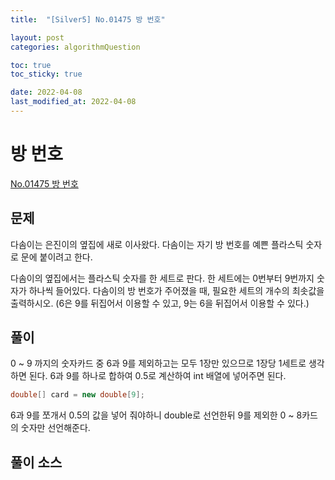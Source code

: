 ```yaml
---
title:  "[Silver5] No.01475 방 번호"

layout: post
categories: algorithmQuestion

toc: true
toc_sticky: true

date: 2022-04-08
last_modified_at: 2022-04-08
---
```


# 방 번호

[No.01475 방 번호](https://www.acmicpc.net/problem/1475)

## 문제

다솜이는 은진이의 옆집에 새로 이사왔다. 다솜이는 자기 방 번호를 예쁜 플라스틱 숫자로 문에 붙이려고 한다.

다솜이의 옆집에서는 플라스틱 숫자를 한 세트로 판다. 한 세트에는 0번부터 9번까지 숫자가 하나씩 들어있다. 다솜이의 방 번호가 주어졌을 때, 필요한 세트의 개수의 최솟값을 출력하시오. (6은 9를 뒤집어서 이용할 수 있고, 9는 6을 뒤집어서 이용할 수 있다.)

## 풀이

0 ~ 9 까지의 숫자카드 중 6과 9를 제외하고는 모두 1장만 있으므로 1장당 1세트로 생각하면 된다.
6과 9를 하나로 합하여 0.5로 계산하여 int 배열에 넣어주면 된다.

```java
double[] card = new double[9];
```

6과 9를 쪼개서 0.5의 값을 넣어 줘야하니 double로 선언한뒤 9를 제외한 0 ~ 8카드의 숫자만 선언해준다.

## 풀이 소스

<script src="https://gist.github.com/dh37789/007e2d3803b6e13205b060237a4de7ea.js"></script>
